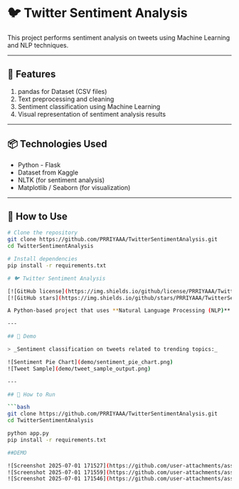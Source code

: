 # 🐦 Twitter Sentiment Analysis

This project performs sentiment analysis on tweets using Machine Learning and NLP techniques.

---

## 📌 Features

1. pandas for Dataset (CSV files)
2. Text preprocessing and cleaning  
3. Sentiment classification using Machine Learning  
4. Visual representation of sentiment analysis results  

---

## 📦 Technologies Used

- Python - Flask
- Dataset from Kaggle
-  NLTK (for sentiment analysis)  
- Matplotlib / Seaborn (for visualization)  

---

## 🚀 How to Use

```bash
# Clone the repository
git clone https://github.com/PRRIYAAA/TwitterSentimentAnalysis.git
cd TwitterSentimentAnalysis

# Install dependencies
pip install -r requirements.txt

# 🐦 Twitter Sentiment Analysis

[![GitHub license](https://img.shields.io/github/license/PRRIYAAA/TwitterSentimentAnalysis)](https://github.com/PRRIYAAA/TwitterSentimentAnalysis/blob/main/LICENSE)
[![GitHub stars](https://img.shields.io/github/stars/PRRIYAAA/TwitterSentimentAnalysis?style=social)](https://github.com/PRRIYAAA/TwitterSentimentAnalysis/stargazers)

A Python-based project that uses **Natural Language Processing (NLP)** and **Machine Learning** to analyze the sentiment of tweets — whether they are **positive**, **negative**, or **neutral**.

---

## 📸 Demo

> _Sentiment classification on tweets related to trending topics:_

![Sentiment Pie Chart](demo/sentiment_pie_chart.png)  
![Tweet Sample](demo/tweet_sample_output.png)

---

## 🚀 How to Run

```bash
git clone https://github.com/PRRIYAAA/TwitterSentimentAnalysis.git
cd TwitterSentimentAnalysis

python app.py 
pip install -r requirements.txt

##DEMO

![Screenshot 2025-07-01 171527](https://github.com/user-attachments/assets/dc8b6d56-a851-4ab6-af52-279ab7f71db7)
![Screenshot 2025-07-01 171559](https://github.com/user-attachments/assets/b9bdeb4c-726d-4aa6-b648-3e07ccd91bb6)
![Screenshot 2025-07-01 171546](https://github.com/user-attachments/assets/b67440a7-3504-4655-88e8-8416dd28be15)


